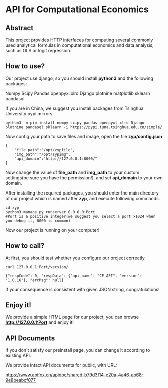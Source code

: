 # API for Computational Economics

## Abstract

This project provides HTTP interfaces for computing several commonly used analytical formulas in computational economics and data analysis, such as OLS or logit regression.

## How to use?
Our project use django, so you should install **python3** and the following packages:

Numpy Scipy Pandas openpyxl xlrd Django plotnine matplotlib sklearn pandasql

If you are in China, we suggest you install packages from Tsinghua University pypi mirrors.

```
python3 -m pip install numpy scipy pandas openpyxl xlrd Django plotnine pandasql sklearn -i https://pypi.tuna.tsinghua.edu.cn/simple/
```
Now config your path to save files and image, open the file **zyp/config.json**

```
{
    "file_path":"/opt/zypfile",
    "img_path":"/opt/zypimg",
    "api_domain":"http://127.0.0.1:8000/"
}
```

Now change the value of **file_path** and **img_path** to your custom settings(be sure you have the permission!), and set **api_domain** to your own domain.


After installing the required packages, you should enter the main directory of our project which is named after **zyp**, and execute following commands.
```
cd zyp
python3 manage.py runserver 0.0.0.0:Port
#Port is a positive integer(we suggest you select a port >1024 when you debug it, 8000 is common)
```
Now our project is running on your computer!

## How to call?
At first, you should test whether you configure our project correctly.
```
curl 127.0.0.1:Port/version/

{"respCode": 0, "respData": {"api_name": "CE API", "version": "1.0.16"}, "errMsg": null}
```
If your consequence is consistent with given JSON string, congratulations!
## Enjoy it!
We provide a simple HTML page for our project, you can browse **http://127.0.0.1:Port** and enjoy it!
## API Documents
If you don't satisfy our preinstall page, you can change it according to existing API.

We provide intact API documents for public, with URL:

https://www.apifox.cn/apidoc/shared-b79d3f14-e20a-4a46-ab68-9e8beabcf077
